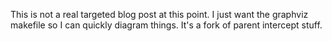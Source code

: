 This is not a real targeted blog post at this point.  I just want the graphviz
makefile so I can quickly diagram things.  It's a fork of parent intercept
stuff.
